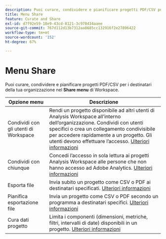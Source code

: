 ```yaml
---
description: Puoi curare, condividere e pianificare progetti PDF/CSV per i destinatari all’interno dell’organizzazione.
title: Menu Share
feature: Curate and Share
exl-id: d7f92e59-18e9-43cd-8121-3c970434aaee
source-git-commit: 767d112d13b7312aa8685cc132916f2e27896422
workflow-type: tm+mt
source-wordcount: '152'
ht-degree: 67%

---
```


# Menu Share

Puoi curare, condividere e pianificare progetti PDF/CSV per i destinatari della tua organizzazione nel **Share menu** di Workspace.

| Opzione menu | Descrizione |
|---|---|
| Condividi con gli utenti di Workspace | Rendi un progetto disponibile ad altri utenti di Analysis Workspace all’interno dell’organizzazione. Condividi con utenti specifici o crea un collegamento condivisibile per accedere rapidamente a un progetto. Gli utenti devono effettuare l’accesso. [Ulteriori informazioni](/help/analysis-workspace/curate-share/share-projects.md) |
| Condividi con chiunque | Concedi l’accesso in sola lettura ai progetti Analysis Workspace alle persone che non hanno accesso ad Adobe Analytics. [Ulteriori informazioni](/help/analysis-workspace/curate-share/share-projects.md) |
| Esporta file | Invia subito un progetto come CSV o PDF ai destinatari specificati. [Ulteriori informazioni](/help/analysis-workspace/curate-share/t-schedule-report.md) |
| Pianifica esportazione file | Invia un progetto come CSV o PDF secondo un programma a destinatari specifici. [Ulteriori informazioni](/help/analysis-workspace/curate-share/t-schedule-report.md) |
| Cura dati progetto | Limita i componenti (dimensioni, metriche, filtri, intervalli di date) disponibili in un progetto. [Ulteriori informazioni](/help/analysis-workspace/curate-share/curate.md) |
